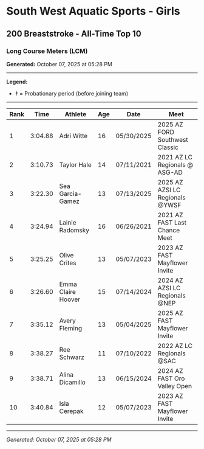 # South West Aquatic Sports - Girls
## 200 Breaststroke - All-Time Top 10
### Long Course Meters (LCM)

**Generated:** October 07, 2025 at 05:28 PM

---

**Legend:**
- ‡ = Probationary period (before joining team)

---

| Rank | Time | Athlete | Age | Date | Meet |
|------|------|---------|-----|------|------|
| 1 | 3:04.88 | Adri Witte | 16 | 05/30/2025 | 2025 AZ FORD Southwest Classic |
| 2 | 3:10.73 | Taylor Hale | 14 | 07/11/2021 | 2021 AZ LC Regionals @ ASG-AD |
| 3 | 3:22.30 | Sea Garcia-Gamez | 13 | 07/13/2025 | 2025 AZ AZSI LC Regionals @YWSF |
| 4 | 3:24.94 | Lainie Radomsky | 16 | 06/26/2021 | 2021 AZ FAST Last Chance Meet |
| 5 | 3:25.25 | Olive Crites | 13 | 05/07/2023 | 2023 AZ FAST Mayflower Invite |
| 6 | 3:26.60 | Emma Claire Hoover | 15 | 07/14/2024 | 2024 AZ AZSI LC Regionals @NEP |
| 7 | 3:35.12 | Avery Fleming | 13 | 05/04/2025 | 2025 AZ FAST Mayflower Invite |
| 8 | 3:38.27 | Ree Schwarz | 11 | 07/10/2022 | 2022 AZ LC Regionals @SAC |
| 9 | 3:38.71 | Alina Dicamillo | 13 | 06/15/2024 | 2024 AZ FAST Oro Valley Open |
| 10 | 3:40.84 | Isla Cerepak | 12 | 05/07/2023 | 2023 AZ FAST Mayflower Invite |

---

*Generated: October 07, 2025 at 05:28 PM*
